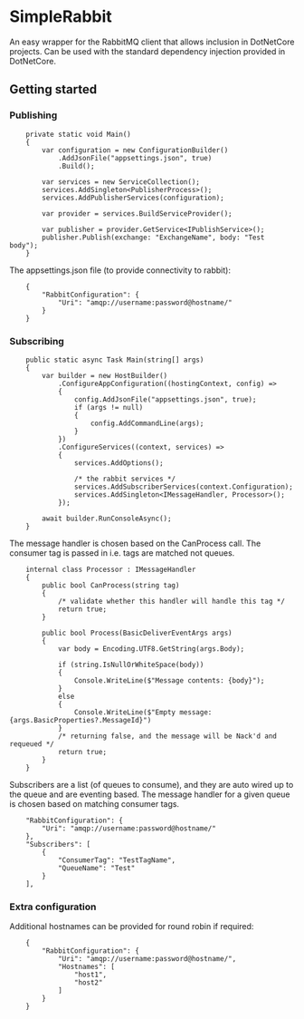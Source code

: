 # SimpleRabbit

An easy wrapper for the RabbitMQ client that allows inclusion in DotNetCore projects. Can be used with the standard dependency injection provided in DotNetCore.

## Getting started

### Publishing

```
    private static void Main()
    {
        var configuration = new ConfigurationBuilder()
            .AddJsonFile("appsettings.json", true)
            .Build();

        var services = new ServiceCollection();
        services.AddSingleton<PublisherProcess>();
        services.AddPublisherServices(configuration);

        var provider = services.BuildServiceProvider();

        var publisher = provider.GetService<IPublishService>();
        publisher.Publish(exchange: "ExchangeName", body: "Test body");
    }
```

The appsettings.json file (to provide connectivity to rabbit):
```
    {
        "RabbitConfiguration": {
            "Uri": "amqp://username:password@hostname/"
        }
    }
```

### Subscribing

```
    public static async Task Main(string[] args)
    {
        var builder = new HostBuilder()
            .ConfigureAppConfiguration((hostingContext, config) =>
            {
                config.AddJsonFile("appsettings.json", true);
                if (args != null)
                {
                    config.AddCommandLine(args);
                }
            })
            .ConfigureServices((context, services) =>
            {
                services.AddOptions();

                /* the rabbit services */
                services.AddSubscriberServices(context.Configuration);
                services.AddSingleton<IMessageHandler, Processor>();
            });

        await builder.RunConsoleAsync();
    }
```

The message handler is chosen based on the CanProcess call. The consumer tag is passed in i.e. tags are matched not queues.
```
    internal class Processor : IMessageHandler
    {
	    public bool CanProcess(string tag)
	    {
            /* validate whether this handler will handle this tag */
		    return true;
	    }

	    public bool Process(BasicDeliverEventArgs args)
	    {
	        var body = Encoding.UTF8.GetString(args.Body);

	        if (string.IsNullOrWhiteSpace(body))
	        {
	            Console.WriteLine($"Message contents: {body}");
	        }
            else 
            {
                Console.WriteLine($"Empty message: {args.BasicProperties?.MessageId}")
            }
            /* returning false, and the message will be Nack'd and requeued */
            return true;
        }
    }
```

Subscribers are a list (of queues to consume), and they are auto wired up to the queue and are eventing based. The message handler for a given queue is chosen based on matching consumer tags.
```
    "RabbitConfiguration": {
        "Uri": "amqp://username:password@hostname/"
    },
    "Subscribers": [
        {
            "ConsumerTag": "TestTagName",
            "QueueName": "Test"
        }
    ],
```

### Extra configuration

Additional hostnames can be provided for round robin if required:
```
    {
        "RabbitConfiguration": {
            "Uri": "amqp://username:password@hostname/",
            "Hostnames": [
                "host1",
                "host2"
            ]
        }
    }
```